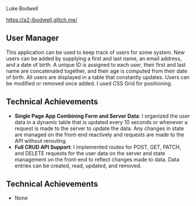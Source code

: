 Luke Bodwell

https://a2-lbodwell.glitch.me/

## User Manager
This application can be used to keep track of users for some system. New users can be added by supplying a first and last name, an email address, and a date of birth. 
A unique ID is assigned to each user, their first and last name are concatenated together, and their age is computed from their date of birth.
All users are displayed in a table that constantly updates. Users can be modified or removed once added. I used CSS Grid for positioning.

## Technical Achievements
- **Single Page App Combining Form and Server Data**: I organized the user data in a dynamic table that is updated every 10 seconds or whenever a request is made to the server to update the data.
Any changes in state are managed on the front-end reactively and requests are made to the API without rerouting.
- **Full CRUD API Support**: I implemented routes for POST, GET, PATCH, and DELETE requests for the user data on the server and state management on the front-end to reflect changes made to data.
Data entries can be created, read, updated, and removed.

## Technical Achievements
- None